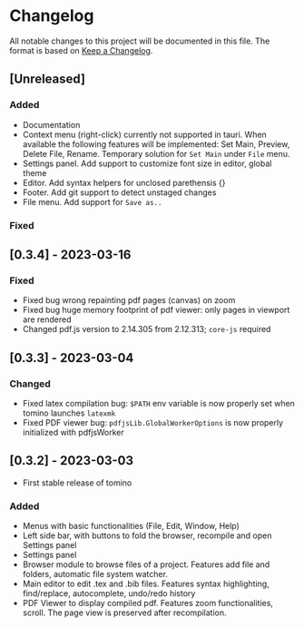 # Changelog

All notable changes to this project will be documented in this file.
The format is based on [Keep a Changelog](https://keepachangelog.com/en/1.0.0/).

## [Unreleased]

### Added 

- Documentation
- Context menu (right-click) currently not supported in tauri. When available the following features will be implemented: Set Main, Preview, Delete File, Rename. Temporary solution for `Set Main` under `File` menu.
- Settings panel. Add support to customize font size in editor, global theme
- Editor. Add syntax helpers for unclosed parethensis {}
- Footer. Add git support to detect unstaged changes
- File menu. Add support for `Save as..`

### Fixed

## [0.3.4] - 2023-03-16

### Fixed

- Fixed bug wrong repainting pdf pages (canvas) on zoom
- Fixed bug huge memory footprint of pdf viewer: only pages in viewport are rendered
- Changed pdf.js version to 2.14.305 from 2.12.313; `core-js` required

## [0.3.3] - 2023-03-04

### Changed

- Fixed latex compilation bug: `$PATH` env variable is now properly set when tomino launches `latexmk`
- Fixed PDF viewer bug: `pdfjsLib.GlobalWorkerOptions` is now properly initialized with pdfjsWorker

## [0.3.2] - 2023-03-03

- First stable release of tomino

### Added

- Menus with basic functionalities (File, Edit, Window, Help)
- Left side bar, with buttons to fold the browser, recompile and open Settings panel
- Settings panel
- Browser module to browse files of a project. Features add file and folders, automatic file system watcher.
- Main editor to edit .tex and .bib files. Features syntax highlighting, find/replace, autocomplete, undo/redo history
- PDF Viewer to display compiled pdf. Features zoom functionalities, scroll. The page view is preserved after recompilation.